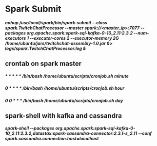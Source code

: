 # Spark Submit

##### nohup /usr/local/spark/bin/spark-submit --class spark.TwitchChatProcessor --master spark://<master_ip>:7077 --packages org.apache.spark:spark-sql-kafka-0-10_2.11:2.3.2 --num-executors 1 --executor-cores 2 --executor-memory 2G /home/ubuntu/jars/twitchchat-assembly-1.0.jar &> logs/spark.TwitchChatProcessor.log &

## crontab on spark master
##### * * * * * /bin/bash /home/ubuntu/scripts/cronjob.sh minute
 
##### 0 * * * * /bin/bash /home/ubuntu/scripts/cronjob.sh hour

##### 0 0 * * * /bin/bash /home/ubuntu/scripts/cronjob.sh day

## spark-shell with kafka and cassandra
##### spark-shell --packages org.apache.spark:spark-sql-kafka-0-10_2.11:2.3.2,datastax:spark-cassandra-connector:2.3.1-s_2.11 --conf spark.cassandra.connection.host=localhost
